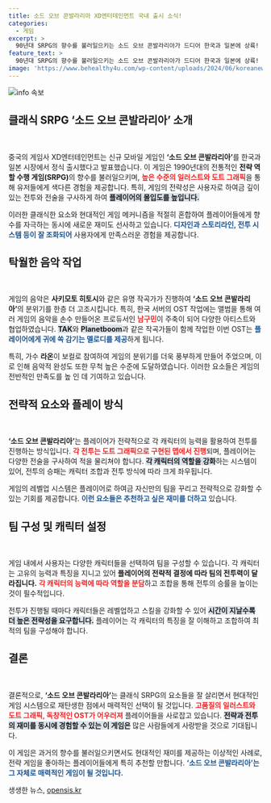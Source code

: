 ```yaml
---
title: 소드 오브 콘발라리아 XD엔터테인먼트 국내 출시 소식!
categories:
  - 게임
excerpt: >
  90년대 SRPG의 향수를 불러일으키는 소드 오브 콘발라리아가 드디어 한국과 일본에 상륙! 유명 작곡진의 OST까지 더해져 게임의 매력을 배가시킵니다. 클릭해 더 알아보세요!
feature_text: >
  90년대 SRPG의 향수를 불러일으키는 소드 오브 콘발라리아가 드디어 한국과 일본에 상륙! 유명 작곡진의 OST까지 더해져 게임의 매력을 배가시킵니다. 클릭해 더 알아보세요!
image: 'https://www.behealthy4u.com/wp-content/uploads/2024/06/koreanews.jpg'
---
```


<p><img src="https://www.behealthy4u.com/wp-content/uploads/2024/06/koreanews.jpg" alt="info 속보" /></p>

<h2>클래식 SRPG ‘소드 오브 콘발라리아’ 소개</h2>

<p data-ke-size="size16">&nbsp;</p>

<p>중국의 게임사 XD엔터테인먼트는 신규 모바일 게임인 <b>‘소드 오브 콘발라리아’</b>를 한국과 일본 시장에서 정식 출시했다고 발표했습니다. 이 게임은 1990년대의 전통적인 <b>전략 역할 수행 게임(SRPG)</b>의 향수를 불러일으키며, <b><span style="color: #ee2323;">높은 수준의 일러스트와 도트 그래픽</span></b>을 통해 유저들에게 색다른 경험을 제공합니다. 특히, 게임의 전략성은 사용자로 하여금 깊이 있는 전투와 전술을 구사하게 하여 <b><span style="background-color: #21538527;">플레이어의 몰입도를 높입니다.</span></b> </p>

<p>이러한 클래식한 요소와 현대적인 게임 메커니즘을 적절히 혼합하여 플레이어들에게 향수를 자극하는 동시에 새로운 재미도 선사하고 있습니다. <b><span style="color: #1a5490;">디자인과 스토리라인, 전투 시스템 등이 잘 조화되어</span></b> 사용자에게 만족스러운 경험을 제공합니다.</p>

<h2>탁월한 음악 작업</h2>

<p data-ke-size="size16">&nbsp;</p>

<p>게임의 음악은 <b>사키모토 히토시</b>와 같은 유명 작곡가가 진행하여 <b>‘소드 오브 콘발라리아’</b>의 분위기를 한층 더 고조시킵니다. 특히, 한국 서버의 OST 작업에는 앨범을 통해 여러 게임의 음악을 손수 만들어온 프로듀서인 <b><span style="color: #ee2323;">남구민</span></b>이 주축이 되어 다양한 아티스트와 협업하였습니다. <b><span style="background-color: #21538527;">TAK</span></b>와 <b><span style="background-color: #21538527;">Planetboom</span></b>과 같은 작곡가들이 함께 작업한 이번 OST는 <b><span style="color: #1a5490;">플레이어에게 귀에 쏙 감기는 멜로디를 제공</span></b>하게 됩니다. </p>

<p>특히, 가수 <b>라온</b>이 보컬로 참여하여 게임의 분위기를 더욱 풍부하게 만들어 주었으며, 이로 인해 음악적 완성도 또한 무척 높은 수준에 도달하였습니다. 이러한 요소들은 게임의 전반적인 만족도를 높 인 데 기여하고 있습니다.</p>

<h2>전략적 요소와 플레이 방식</h2>

<p data-ke-size="size16">&nbsp;</p>

<p><b>‘소드 오브 콘발라리아’</b>는 플레이어가 전략적으로 각 캐릭터의 능력을 활용하여 전투를 진행하는 방식입니다. <b><span style="color: #ee2323;">각 전투는 도트 그래픽으로 구현된 맵에서 진행</span></b>되며, 플레이어는 다양한 전술을 구사하여 적을 물리쳐야 합니다. <b><span style="background-color: #21538527;">각 캐릭터의 역할을 강화</span></b>하는 시스템이 있어, 전투의 승패는 캐릭터 조합과 전투 방식에 따라 크게 좌우됩니다.</p>

<p>게임의 레벨업 시스템은 플레이어로 하여금 자신만의 팀을 꾸리고 전략적으로 강화할 수 있는 기회를 제공합니다. <b><span style="color: #1a5490;">이런 요소들은 추천하고 싶은 재미를 더하고</span></b> 있습니다.</p>

<h2>팀 구성 및 캐릭터 설정</h2>

<p data-ke-size="size16">&nbsp;</p>

<p>게임 내에서 사용자는 다양한 캐릭터들을 선택하여 팀을 구성할 수 있습니다. 각 캐릭터는 고유의 능력과 특징을 지니고 있어 <b>플레이어의 전략적 결정에 따라 팀의 전투력이 달라집니다.</b> <b><span style="color: #ee2323;">각 캐릭터의 능력에 따라 역할을 분담</span></b>하고 조합을 통해 전투의 승률을 높이는 것이 필수적입니다. </p>

<p>전투가 진행될 때마다 캐릭터들은 레벨업하고 스킬을 강화할 수 있어 <b><span style="background-color: #21538527;">시간이 지날수록 더 높은 전략성을 요구합니다.</span></b> 플레이어는 각 캐릭터의 특징을 잘 이해하고 조합하여 최적의 팀을 구성해야 합니다.</p>

<h2>결론</h2>

<p data-ke-size="size16">&nbsp;</p>

<p>결론적으로, <b>‘소드 오브 콘발라리아’</b>는 클래식 SRPG의 요소들을 잘 살리면서 현대적인 게임 시스템으로 재탄생한 점에서 매력적인 선택이 될 것입니다. <b><span style="color: #ee2323;">고품질의 일러스트와 도트 그래픽, 독창적인 OST가 어우러져</span></b> 플레이어들을 사로잡고 있습니다. <b><span style="background-color: #21538527;">전략과 전투의 재미를 동시에 경험할 수 있는 이 게임은</span></b> 많은 사람들에게 사랑받을 것으로 기대됩니다.</p>

<p>이 게임은 과거의 향수를 불러일으키면서도 현대적인 재미를 제공하는 이상적인 사례로, 전략 게임을 좋아하는 플레이어들에게 특히 추천할 만합니다. <b><span style="color: #1a5490;">‘소드 오브 콘발라리아’는 그 자체로 매력적인 게임이 될 것입니다.</span></b> </p>

<p data-ke-size="size16"></p>
생생한 뉴스, <a href="https://opensis.kr" rel="dofollow">opensis.kr</a>


